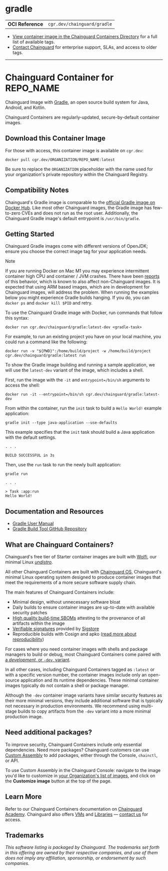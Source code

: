 <!--monopod:start-->
# gradle
| | |
| - | - |
| **OCI Reference** | `cgr.dev/chainguard/gradle` |


* [View container image in the Chainguard Containers Directory](https://images.chainguard.dev/directory/image/gradle/versions) for a full list of available tags.
* [Contact Chainguard](https://www.chainguard.dev/contact?utm_source=readmes) for enterprise support, SLAs, and access to older tags.

---
<!--monopod:end-->

<!--overview:start-->
# Chainguard Container for REPO_NAME

Chainguard Image with [Gradle](https://gradle.org/), an open source build system for Java, Android, and Kotlin.

Chainguard Containers are regularly-updated, secure-by-default container images.
<!--overview:end-->

<!--getting:start-->
## Download this Container Image
For those with access, this container image is available on `cgr.dev`:

```
docker pull cgr.dev/ORGANIZATION/REPO_NAME:latest
```

Be sure to replace the `ORGANIZATION` placeholder with the name used for your organization's private repository within the Chainguard Registry.
<!--getting:end-->

<!--body:start-->
## Compatibility Notes

Chainguard's Gradle image is comparable to the [official Gradle image on Docker Hub](https://hub.docker.com/_/gradle). Like most other Chainguard images, the Gradle image has few-to-zero CVEs and does not run as the root user. Additionally, the Chainguard Gradle image's default entrypoint is `/usr/bin/gradle`. 

## Getting Started

Chainguard Gradle images come with different versions of OpenJDK; ensure you choose the correct image tag for your application needs.

> [!NOTE]
> If you are running Docker on Mac M1 you may experience intermittent container high CPU and container / JVM crashes.  There have been [reports](https://github.com/metanorma/metanorma-docker/issues/126) of this behavior, which is known to also affect non-Chainguard images. It is expected that using ARM based images, which are in development for Chainguard images, will address the problem.  When running the examples below you might experience Gradle builds hanging.  If you do, you can `docker ps` and `docker kill $PID` and retry.

To use the Chainguard Gradle image with Docker, run commands that follow this syntax:

```shell
docker run cgr.dev/chainguard/gradle:latest-dev <gradle-task>
```

For example, to run an existing project you have on your local machine, you could run a command like the following:

```shell
docker run -v "${PWD}":/home/build/project -w /home/build/project cgr.dev/chainguard/gradle:latest run
```

To show the Gradle image building and running a sample application, we will use the `latest-dev` variant of the image, which includes a shell.

First, run the image with the `-it` and `entrypoint=/bin/sh` arguments to access the shell:

```shell
docker run -it --entrypoint=/bin/sh cgr.dev/chainguard/gradle:latest-dev
```

From within the container, run the `init` task to build a `Hello World!` example application:

```
gradle init --type java-application --use-defaults
```

This example specifies that the `init` task should build a Java application with the default settings.

```
. . .

BUILD SUCCESSFUL in 3s
```

Then, use the `run` task to run the newly built application:

```
gradle run
```
```
. . .

> Task :app:run
Hello World!
```


## Documentation and Resources

* [Gradle User Manual](https://docs.gradle.org/current/userguide/userguide.html)
* [Gradle Build Tool GitHub Repository](https://github.com/gradle/gradle)
<!--body:end-->

## What are Chainguard Containers?

Chainguard's free tier of Starter container images are built with [Wolfi](https://edu.chainguard.dev/open-source/wolfi/overview?utm_source=readmes), our minimal Linux _[undistro](https://edu.chainguard.dev/open-source/wolfi/overview/#why-undistro)_.

All other Chainguard Containers are built with [Chainguard OS](https://edu.chainguard.dev/chainguard/chainguard-os/overview/?utm_source=readmes), Chainguard's minimal Linux operating system designed to produce container images that meet the requirements of a more secure software supply chain.

The main features of Chainguard Containers include:

* Minimal design, without unnecessary software bloat
* Daily builds to ensure container images are up-to-date with available security patches
* [High quality build-time SBOMs](https://edu.chainguard.dev/chainguard/chainguard-images/working-with-images/retrieve-image-sboms/?utm_source=readmes) attesting to the provenance of all artifacts within the image
* [Verifiable signatures](https://edu.chainguard.dev/chainguard/chainguard-images/working-with-images/retrieve-image-sboms/) provided by [Sigstore](https://edu.chainguard.dev/open-source/sigstore/cosign/an-introduction-to-cosign/?utm_source=readmes)
* Reproducible builds with Cosign and apko ([read more about reproducibility](https://www.chainguard.dev/unchained/reproducing-chainguards-reproducible-image-builds?utm_source=readmes))

For cases where you need container images with shells and package managers to build or debug, most Chainguard Containers come paired with [a *development*, or `-dev`, variant](https://edu.chainguard.dev/chainguard/chainguard-images/about/differences-development-production/).

In all other cases, including Chainguard Containers tagged as `:latest` or with a specific version number, the container images include only an open-source application and its runtime dependencies. These minimal container images typically do not contain a shell or package manager.

Although the `-dev` container image variants have similar security features as their more minimal versions, they include additional software that is typically not necessary in production environments. We recommend using multi-stage builds to copy artifacts from the `-dev` variant into a more minimal production image.

## Need additional packages?

To improve security, Chainguard Containers include only essential dependencies. Need more packages? Chainguard customers can use [Custom Assembly](https://edu.chainguard.dev/chainguard/chainguard-images/features/ca-docs/custom-assembly/) to add packages, either through the Console, `chainctl`, or API.

To use Custom Assembly in the Chainguard Console: navigate to the image you'd like to customize in [your Organization's list of images](https://console.chainguard.dev/images/organization), and click on the **Customize image** button at the top of the page.

## Learn More

Refer to our Chainguard Containers documentation on [Chainguard Academy](https://edu.chainguard.dev/?utm_source=readmes). Chainguard also offers [VMs](https://www.chainguard.dev/vms?utm_source=readmes) and [Libraries](https://www.chainguard.dev/libraries?utm_source=readmes) — [contact us](https://www.chainguard.dev/contact?utm_source=readmes) for access.
 

## Trademarks

_This software listing is packaged by Chainguard. The trademarks set forth in this offering are owned by their respective companies, and use of them does not imply any affiliation, sponsorship, or endorsement by such companies._